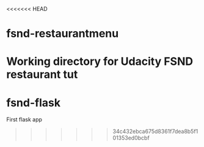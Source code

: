 <<<<<<< HEAD
# fsnd-restaurantmenu
Working directory for Udacity FSND restaurant tut
=======
# fsnd-flask
First flask app
>>>>>>> 34c432ebca675d8361f7dea8b5f101353ed0bcbf
